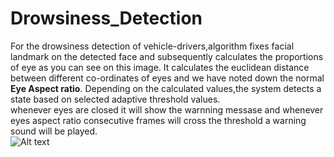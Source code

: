 # Drowsiness_Detection
For the drowsiness detection of vehicle-drivers,algorithm fixes facial landmark on the detected face and subsequently calculates the proportions of eye as you can see on this
image. It calculates the euclidean distance between different co-ordinates of eyes and we have noted down the normal <b>Eye Aspect ratio</b>. Depending on the calculated values,the 
system detects a state based on selected adaptive threshold values.<br>
whenever eyes are closed it will show the warnning messase and whenever eyes aspect ratio consecutive frames will cross the threshold a warning sound will be played.<br>
![Alt text](https://www.mdpi.com/jimaging/jimaging-04-00120/article_deploy/html/images/jimaging-04-00120-g002.png?raw=true "Title")
